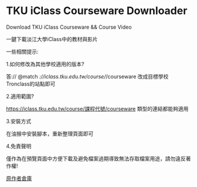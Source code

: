 # TKU iClass Courseware Downloader

Download TKU iClass Courseware && Course Video

一鍵下載淡江大學iClass中的教材與影片

一些相關提示:

1.如何修改為其他學校適用的版本?

答:// @match        *://iclass.tku.edu.tw/course/*/courseware 改成目標學校Tronclass的站點即可

2.適用範圍?

https://iclass.tku.edu.tw/course/課程代號/courseware 類型的連結都能夠適用

3.安裝方式

在油猴中安裝腳本，重新整理頁面即可

4.免責聲明

僅作為在預覽頁面中方便下載及避免檔案過期導致無法存取檔案用途，請勿違反著作權!

[原作者倉庫](https://github.com/iamNCJ/ZJU-Tronclass-Courseware-Downloader)
